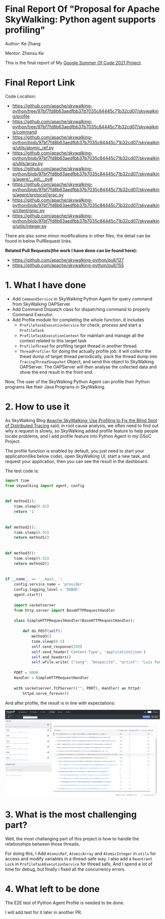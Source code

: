 # Final Report Of "Proposal for Apache SkyWalking: Python agent supports profiling"

Author: Ke Zhang

Mentor: Zhenxu Ke

This is the final report of My [Google Summer Of Code 2021 Project](https://summerofcode.withgoogle.com/archive/2021/projects/5224136162410496/).

# Final Report Link

Code Location:  
* https://github.com/apache/skywalking-python/tree/97bf7fd8b63aedfbb37b7035c84445c71b32cd07/skywalking/profile
* https://github.com/apache/skywalking-python/tree/97bf7fd8b63aedfbb37b7035c84445c71b32cd07/skywalking/command
* https://github.com/apache/skywalking-python/blob/97bf7fd8b63aedfbb37b7035c84445c71b32cd07/skywalking/utils/atomic_ref.py
* https://github.com/apache/skywalking-python/blob/97bf7fd8b63aedfbb37b7035c84445c71b32cd07/skywalking/utils/array.py
* https://github.com/apache/skywalking-python/blob/97bf7fd8b63aedfbb37b7035c84445c71b32cd07/skywalking/agent/__init__.py#
* https://github.com/apache/skywalking-python/blob/97bf7fd8b63aedfbb37b7035c84445c71b32cd07/skywalking/agent/protocol/grpc.py
* https://github.com/apache/skywalking-python/blob/97bf7fd8b63aedfbb37b7035c84445c71b32cd07/skywalking/client/grpc.py
* https://github.com/apache/skywalking-python/blob/97bf7fd8b63aedfbb37b7035c84445c71b32cd07/skywalking/utils/integer.py

There are also some minor modifications in other files, the detail can be found in below PullRequest links.

**Related Pull Requests(the work I have done can be found here):**

* https://github.com/apache/skywalking-python/pull/127
* https://github.com/apache/skywalking-python/pull/155


# 1. What I have done

* Add `CommandService` in SkyWalking Python Agent for query command from SkyWalking OAPServer.
* Add Command Dispatch class for dispatching command to properly Command Executor.
* Add Profile module for completing the whole function. 
  It includes 
  * `ProfileTaskExecutionService` for check, process and start a `ProfileTask`
  * `ProfileTaskExecutionContext` for maintain and manage all the context related to this target task
  * `ProfileThread` for profiling target thread in another thread.
  * `ThreadProfiler` for doing the actually profile job: it will collect the thead dump of target thread periodically, pack 
    the thread dump into `TracingThreadSnapshot` Object, and send this object to SkyWalking OAPServer. The OAPServer will 
    then analyse the collected data and show the end result in the front end. 

Now, The user of the SkyWalking Python Agent can profile their Python programs like their Java Programs in SkyWalking.

# 2. How to use it

As SkyWalking Blog [Apache SkyWalking: Use Profiling to Fix the Blind Spot of Distributed Tracing](https://skywalking.apache.org/blog/2020-04-13-apache-skywalking-profiling/) said, in root cause analysis, we often need to find out why a request is slowly, so SkyWalking added profile feature to help people locate problems, and I add profile feature into Python Agent in my GSoC Project.


The profile function is enabled by default, you just need to start your application(like below code), open SkyWalking UI, start a new task, 
and request your application, then you can see the result in the dashboard.


The test code is:
```Python
import time
from skywalking import agent, config


def method1():
    time.sleep(0.02)
    return '1'


def method2():
    time.sleep(0.02)
    return method1()


def method3():
    time.sleep(0.02)
    return method2()


if __name__ == '__main__':
    config.service_name = 'provider'
    config.logging_level = 'DEBUG'
    agent.start()

    import socketserver
    from http.server import BaseHTTPRequestHandler

    class SimpleHTTPRequestHandler(BaseHTTPRequestHandler):

        def do_POST(self):
            method3()
            time.sleep(0.5)
            self.send_response(200)
            self.send_header('Content-Type', 'application/json')
            self.end_headers()
            self.wfile.write('{"song": "Despacito", "artist": "Luis Fonsi"}'.encode('ascii'))

    PORT = 9090
    Handler = SimpleHTTPRequestHandler

    with socketserver.TCPServer(("", PORT), Handler) as httpd:
        httpd.serve_forever()
```

And after profile, the result is in line with expectations:

![](https://raw.githubusercontent.com/h10gforks/images/master/finalcapture.png)


# 3. What is the most challenging part?
Well, the most challanging part of this project is how to handle the relationships between those threads. 

For doing this, I Add `AtomicRef`, `AtomicArray` and `AtomicInteger` in `utils` for access and modify variables in a 
thread-safe way. I also add a `Reentrant Lock` in `ProfileTaskExecutionService` for thread safe, And I spend a lot of time 
for debug, but finally i fixed all the concurrency errors.


# 4. What left to be done
The E2E test of Python Agent Profile is needed to be done.

I will add test for it later in another PR.
